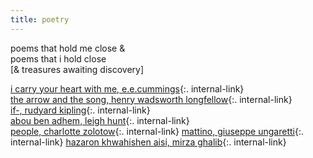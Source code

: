 ```yaml
---
title: poetry
---
```

  
poems that hold me close &  
poems that i hold close  
[& treasures awaiting discovery]

[i carry your heart with me, e.e.cummings](/carry){:. internal-link}  
[the arrow and the song, henry wadsworth longfellow](/arrow){:. internal-link}  
[if-, rudyard kipling](/if){:. internal-link}  
[abou ben adhem, leigh hunt](/abou){:. internal-link}  
[people, charlotte zolotow](/people){:. internal-link}
[mattino, giuseppe ungaretti](/mattino){:. internal-link}
[hazaron khwahishen aisi, mirza ghalib](/khwahish){:. internal-link}
